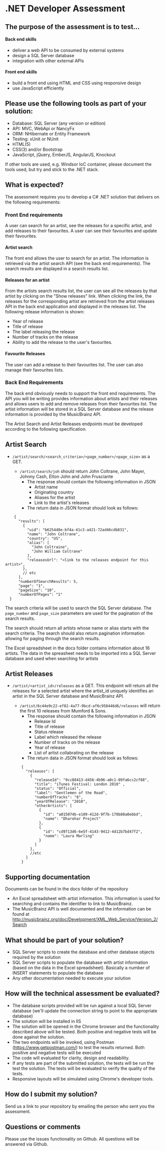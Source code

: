 # .NET Developer Assessment

## The purpose of the assessment is to test...
#### Back end skills
* deliver a web API to be consumed by external systems
* design a SQL Server database
* integration with other external APIs

#### Front end skills
* build a front end using HTML and CSS using responsive design
* use JavaScript efficiently

## Please use the following tools as part of your solution:
* Database: SQL Server (any version or edition)
* API: MVC, WebApi or NancyFx
* ORM: NHibernate or Entity Framework
* Testing: xUnit or NUnit
* HTML(5)
* CSS(3) and/or Bootstrap
* JavaScript, jQuery, EmberJS, AngularJS, Knockout

If other tools are used, e.g. Windsor IoC container, please document the tools used, but try and stick to the .NET stack.

## What is expected?
The assessment requires you to develop a C# .NET solution that delivers on the following requirements:

### Front End requirements
A user can search for an artist, see the releases for a specific artist, and add releases to their favourites. A user can see their favourites and update their favourites.

#### Artist search
The front end allows the user to search for an artist. The information is retrieved via the artist search API (see the back end requirements). The search results are displayed in a search results list. 

#### Releases for an artist
From the artists search results list, the user can see all the releases by that artist by clicking on the "Show releases" link. When clicking the link, the releases for the corresponding artist are retrieved from the artist releases API in the back end application and displayed in the releases list. The following release information is shown:
*	Year of release
*	Title of release
*	The label releasing the release
*	Number of tracks on the release
*	Ability to add the release to the user's favourites.

#### Favourite Releases
The user can add a release to their favourites list. The user can also manage their favourites lists.

### Back End Requirements
The back end obviously needs to support the front end requirements. The API you will be writing provides information about artists and their releases and allows users to add and remove releases from their favourites list. The artist information will be stored in a SQL Server database and the release information is provided by the MusicBrainz API.

The Artist Search and Artist Releases endpoints must be developed according to the following specification.
## Artist Search
* ```/artist/search/<search_criteria>/<page_number>/<page_size>``` as a GET. 

  * ```/artist/search/joh``` should return John Coltrane, John Mayer, Johnny Cash, Elton John and John Frusciante
    * The response should contain the following information in JSON
      * Artist name
      * Originating country
      * Aliases for the artist
      * Link to the artist's releases
    * The return data in JSON format should look as follows:
```   
    {
      "results": [
        {
          "uid": "b625448e-bf4a-41c3-a421-72ad46cdb831",
          "name": "John Coltrane",
          "country": "US",
          "alias": [
            "John Coltraine",
            "John William Coltrane"
          ],
          "releasesUrl": "<link to the releases endpoint for this artist>",
        },
        // etc
      ],
      "numberOfSearchResults": 5,
      "page": "1",
      "pageSize": "10",
      "numberOfPages": "1"
  }
```   

The search criteria will be used to search the SQL Server database. The ```page_number``` and ```page_size``` parameters are used for the pagination of the search results. 

The search should return all artists whose name or alias starts with the search criteria. The search should also return pagination information allowing for paging through the search results.

The Excel spreadsheet in the docs folder contains information about 16 artists. The data in the spreasheet needs to be imported into a SQL Server database and used when searching for artists

## Artist Releases
* ```/artist/<artist_id>/releases``` as a GET. This endpoint will return all the releases for a selected artist where the artist_id uniquely identifies an artist in the SQL Server database and MusicBrainz API.

  * ```/artist/6c44e9c22-ef82-4a77-9bcd-af6c958446d6/releases``` will return the first 10 releases from Mumford & Sons.
    * The response should contain the following information in JSON
      * Release Id
      * Title of release
      * Status release
      * Label which released the release
      * Number of tracks on the release
      * Year of release
      * List of artist collabrating on the release
    * The return data in JSON format should look as follows:
  ```
      {
        "releases": [
          {
            "releaseId": "9cc88413-d456-4b96-a0c1-09fa6cc2cf88",
            "title": "iTunes Festival: London 2010" ,
            "status": "Official",
            "label": "Gentlemen of the Road",
            "numberOfTracks": "8",
            "yearOfRelease": "2010",
            "otherArtists": [
              {
                "id": "a015074b-e109-412d-9f7b-170b80a0ebbd",
                "name": "Dharohar Project"
              },
              {
                "id": "cd9713d6-6e5f-4143-9412-4d12b7bd47f2",
                "name": "Laura Marling"
              }
            ]     
          },
          //etc
        ]
      }
  ```

## Supporting documentation
Documents can be found in the docs folder of the repository

* An Excel spreadsheet with artist information. This information is used for searching and contains the identifier to link to MusicBrainz.
* The MusicBrainz API is well documented and the information can be found at http://musicbrainz.org/doc/Development/XML_Web_Service/Version_2/Search

## What should be part of your solution?
* SQL Server scripts to create the database and other database objects required by the solution
* SQL Server scripts to populate the database with artist information (based on the data in the Excel spreadsheet). Basically a number of INSERT statements to populate the database
* Any other documentation needed to execute your solution


## How will the technical assessment be evaluated?
* The database scripts provided will be run against a local SQL Server database (we'll update the connection string to point to the appropriate database)
* The solution will be installed in IIS
* The solution will be opened in the Chrome browser and the functionality described above will be tested. Both positive and negative tests will be done against the solution.
* The two endpoints will be invoked, using Postman (https://www.getpostman.com/) to test the results returned. Both positive and negative tests will be executed
* The code will evaluated for clarity, design and readability.
* If any tests are part of the submitted solution, the tests will be run the test the solution. The tests will be evaluated to verify the quality of the tests.
* Responsive layouts will be simulated using Chrome's developer tools.

## How do I submit my solution?
Send us a link to your repository by emailing the person who sent you the assessment.

## Questions or comments
Please use the issues functionality on Github. All questions will be answered via Github.
